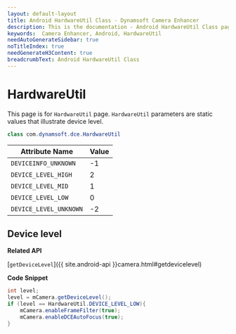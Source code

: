 ```yaml
---
layout: default-layout
title: Android HardwareUtil Class - Dynamsoft Camera Enhancer
description: This is the documentation - Android HardwareUtil Class page of Dynamsoft Camera Enhancer.
keywords:  Camera Enhancer, Android, HardwareUtil
needAutoGenerateSidebar: true
noTitleIndex: true
needGenerateH3Content: true
breadcrumbText: Android HardwareUtil Class
---
```


# HardwareUtil

This page is for `HardwareUtil` page. `HardwareUtil` parameters are static values that illustrate device level.

```java
class com.dynamsoft.dce.HardwareUtil
```

| Attribute Name | Value |
| -------------- | ----- |
| `DEVICEINFO_UNKNOWN` | -1 |
| `DEVICE_LEVEL_HIGH` | 2 |
| `DEVICE_LEVEL_MID` | 1 |
| `DEVICE_LEVEL_LOW` | 0 |
| `DEVICE_LEVEL_UNKNOWN` | -2 |

## Device level

**Related API**

[`getDeviceLevel`]({{ site.android-api }}camera.html#getdevicelevel)

**Code Snippet**

```java
int level;
level = mCamera.getDeviceLevel();
if (level == HardwareUtil.DEVICE_LEVEL_LOW){
    mCamera.enableFrameFilter(true);
    mCamera.enableDCEAutoFocus(true);
}
```

